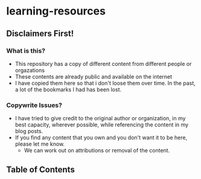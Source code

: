 # learning-resources

## Disclaimers First!

### What is this?

- This repository has a copy of different content from different people or orgazations
- These contents are already public and available on the internet
- I have copied them here so that i don't loose them over time. In the past, a lot of the bookmarks I had has been lost.

### Copywrite Issues?

- I have tried to give credit to the original author or organization, in my best capacity, wherever possible, while referencing the content in my blog posts.
- If you find any content that you own and you don't want it to be here, please let me know.
  - We can work out on attributions or removal of the content.

## Table of Contents
